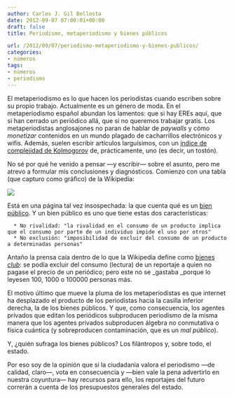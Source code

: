 ```yaml
---
author: Carlos J. Gil Bellosta
date: 2012-09-07 07:00:01+00:00
draft: false
title: Periodismo, metaperiodismo y bienes públicos

url: /2012/09/07/periodismo-metaperiodismo-y-bienes-publicos/
categories:
- números
tags:
- números
- periodismo
---
```


El metaperiodismo es lo que hacen los periodistas cuando escriben sobre su propio trabajo. Actualmente es un género de moda. En el metaperiodismo español abundan los lamentos: que si hay EREs aquí, que si han cerrado un periódico allá, que si no queremos trabajar gratis. Los metaperiodistas anglosajones no paran de hablar de _paywalls_ y cómo _monetizar_ contenidos en un mundo plagado de cacharrillos electrónicos y wifis. Además, suelen escribir artículos larguísimos, con un [índice de complejidad de Kolmogorov](http://en.wikipedia.org/wiki/Kolmogorov_complexity) de, prácticamente, uno (es decir, un tostón).

No sé por qué he venido a pensar —y escribir— sobre el asunto, pero me atrevo a formular mis conclusiones y diagnósticos. Comienzo con una tabla (que capturo como gráfico) de la Wikipedia:

[![](/wp-uploads/2012/09/bienes_publicos.png)
](/wp-uploads/2012/09/bienes_publicos.png)

Está en una página tal vez insospechada: la que cuenta qué es un [bien público](http://en.wikipedia.org/wiki/Public_good). Y un bien público es uno que tiene estas dos características:



	  * No rivalidad: "la rivalidad en el consumo de un producto implica que el consumo por parte de un individuo impide el uso por otros"
	  * No exclusión: "imposibilidad de excluir del consumo de un producto a determinadas personas"

Antaño la prensa caía dentro de lo que la Wikipedia define como [bienes _club_](http://es.wikipedia.org/wiki/Bienes_club): se podía excluir del consumo (lectura) de un reportaje a quien no pagase el precio de un periódico; pero este no se _gastaba _porque lo leyesen 100, 1000 o 100000 personas más.

El motivo último que mueve la pluma de los metaperiodistas es que internet ha desplazado el producto de los periodistas hacia la casilla inferior derecha, la de los bienes públicos. Y que, como consecuencia, los agentes privados que editan los periódicos subproducen periodismo de la misma manera que los agentes privados subproducen álgebra no conmutativa o física cuántica (y sobreproducen contaminación, que es un _mal público_).

Y, ¿quién sufraga los bienes públicos? Los filántropos y, sobre todo, el estado.

Por eso soy de la opinión que si la ciudadanía valora el periodismo —de calidad, claro—, vota en consecuencia y —bien vale la pena advertirlo en nuestra coyuntura— hay recursos para ello, los reportajes del futuro correrán a cuenta de los presupuestos generales del estado.
